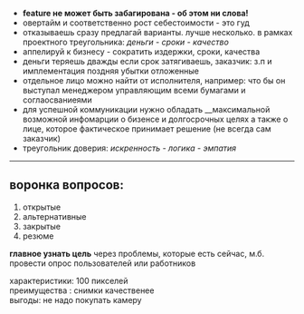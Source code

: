 - **feature не может быть забагирована - об этом ни слова!**
- овертайм и соответственно рост себестоимости - это гуд
- отказываешь сразу предлагай варианты. лучше несколько. в рамках проектного треугольника: _деньги - сроки - качество_
- аппелируй к бизнесу - сократить издержки, сроки, качества
- деньги теряешь дважды если срок затягиваешь, заказчик: з.п и имплементация поздняя убытки отложенные
- отдельное лицо можно найти от исполнителя, например: что бы он выступал менеджером управляющим всеми бумагами и соглаосваниеями
- для успешной коммуникации нужно обладать __максимальной возможной инфомарции о бизенсе и долгосрочных целях а также о лице, которое фактическое принимает решение (не всегда сам заказчик)
- треугольник доверия: _искренность - логика - эмпатия_
___
## воронка вопросов:

1. открытые
2. альтернативные
3. закрытые
4. резюме

**главное узнать цель** через проблемы, которые есть сейчас, м.б. провести опрос пользователей или работников

характеристики: 100 пикселей  
преимущества : снимки качественее  
выгоды: не надо покупать камеру